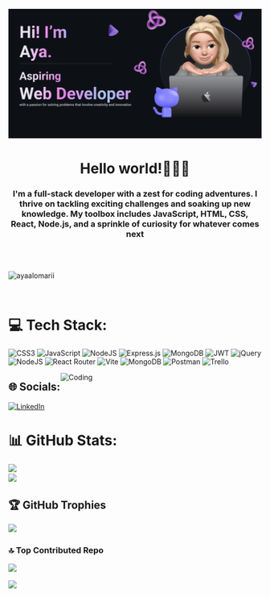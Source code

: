 
![MasterHead](https://github.com/AyaAlomarii/AyaAlomarii/blob/b14df4088a10557c004f7739c2bbf3c6c7edd00c/README%20Github%20Banner%20(Community)@2x.png?raw=true)



<h1 align="center"> Hello world!👋🏻💜</h1>
<h3 align="center">I'm a full-stack developer with a zest for coding adventures. I thrive on tackling exciting challenges and soaking up new knowledge. My toolbox includes JavaScript, HTML, CSS, React, Node.js, and a sprinkle of curiosity for whatever comes next</h3>
<br/>
<br/>
<p align="left"> <img src="https://komarev.com/ghpvc/?username=ayaalomarii&label=Profile%20views&color=0e75b6&style=flat" alt="ayaalomarii" /> </p>
<br/>

# 💻 Tech Stack:
![CSS3](https://img.shields.io/badge/css3-%231572B6.svg?style=for-the-badge&logo=css3&logoColor=white) ![JavaScript](https://img.shields.io/badge/javascript-%23323330.svg?style=for-the-badge&logo=javascript&logoColor=%23F7DF1E) ![NodeJS](https://img.shields.io/badge/node.js-6DA55F?style=for-the-badge&logo=node.js&logoColor=white) ![Express.js](https://img.shields.io/badge/express.js-%23404d59.svg?style=for-the-badge&logo=express&logoColor=%2361DAFB) ![MongoDB](https://img.shields.io/badge/MongoDB-%234ea94b.svg?style=for-the-badge&logo=mongodb&logoColor=white) ![JWT](https://img.shields.io/badge/JWT-black?style=for-the-badge&logo=JSON%20web%20tokens) ![jQuery](https://img.shields.io/badge/jquery-%230769AD.svg?style=for-the-badge&logo=jquery&logoColor=white) ![NodeJS](https://img.shields.io/badge/node.js-6DA55F?style=for-the-badge&logo=node.js&logoColor=white) ![React Router](https://img.shields.io/badge/React_Router-CA4245?style=for-the-badge&logo=react-router&logoColor=white) ![Vite](https://img.shields.io/badge/vite-%23646CFF.svg?style=for-the-badge&logo=vite&logoColor=white) ![MongoDB](https://img.shields.io/badge/MongoDB-%234ea94b.svg?style=for-the-badge&logo=mongodb&logoColor=white) ![Postman](https://img.shields.io/badge/Postman-FF6C37?style=for-the-badge&logo=postman&logoColor=white) ![Trello](https://img.shields.io/badge/Trello-%23026AA7.svg?style=for-the-badge&logo=Trello&logoColor=white)
<br/>

<img align="right" alt="Coding" width="400" src="https://user-images.githubusercontent.com/63905637/145709095-4f7e73cb-e52e-44fa-99a5-58a96ac4ff0c.gif"/>

## 🌐 Socials:
[![LinkedIn](https://img.shields.io/badge/LinkedIn-%230077B5.svg?logo=linkedin&logoColor=white)](https://linkedin.com/in/ayaalomari) 
# 📊 GitHub Stats:
![](https://github-readme-stats.vercel.app/api?username=ayaalomarii&theme=dark&hide_border=false&include_all_commits=true&count_private=true)<br/>
![](https://github-readme-streak-stats.herokuapp.com/?user=ayaalomarii&theme=dark&hide_border=false)<br/>
<!--![](https://github-readme-stats.vercel.app/api/top-langs/?username=ayaalomarii&theme=dark&hide_border=false&include_all_commits=true&count_private=true&layout=compact)
<br/>-->
## 🏆 GitHub Trophies
![](https://github-profile-trophy.vercel.app/?username=ayaalomarii&theme=radical&no-frame=false&no-bg=true&margin-w=4)
<br/>
### 🔝 Top Contributed Repo
![](https://github-contributor-stats.vercel.app/api?username=ayaalomarii&limit=5&theme=dark&combine_all_yearly_contributions=true)


[![](https://visitcount.itsvg.in/api?id=ayaalomarii&icon=0&color=5)](https://visitcount.itsvg.in)


<!-- Proudly created with GPRM ( https://gprm.itsvg.in ) -->


<!-- <p><img align="left" src="https://github-readme-stats.vercel.app/api/top-langs?username=ayaalomarii&show_icons=true&locale=en&layout=compact" alt="ayaalomarii" /></p>

<p>&nbsp;<img align="center" src="https://github-readme-stats.vercel.app/api?username=ayaalomarii&show_icons=true&locale=en" alt="ayaalomarii" /></p> -->

